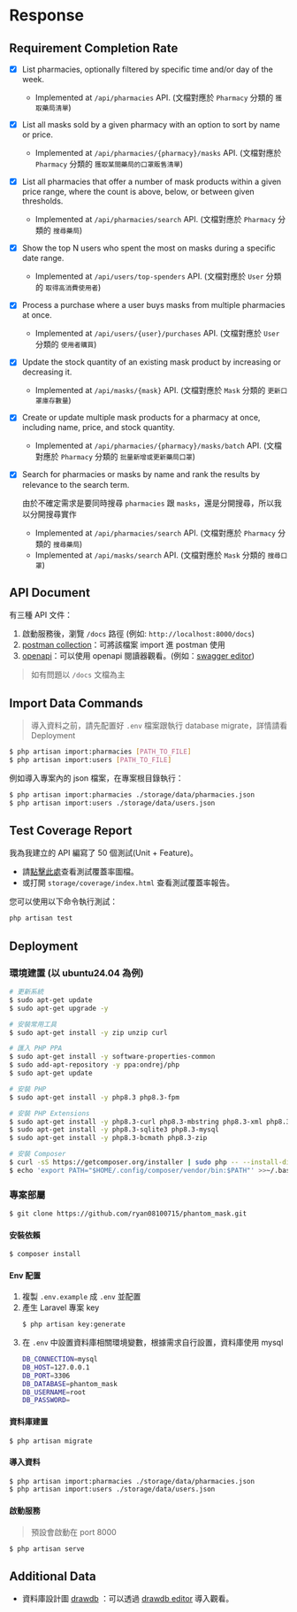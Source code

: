 # Response

## Requirement Completion Rate

* [x] List pharmacies, optionally filtered by specific time and/or day of the week.
    * Implemented at `/api/pharmacies` API. (文檔對應於 `Pharmacy` 分類的 `獲取藥局清單`)
* [x] List all masks sold by a given pharmacy with an option to sort by name or price.
    * Implemented at `/api/pharmacies/{pharmacy}/masks` API. (文檔對應於 `Pharmacy` 分類的 `獲取某間藥局的口罩販售清單`)
* [x] List all pharmacies that offer a number of mask products within a given price range, where the count is above,
  below, or between given thresholds.
    * Implemented at `/api/pharmacies/search` API. (文檔對應於 `Pharmacy` 分類的 `搜尋藥局`)
* [x] Show the top N users who spent the most on masks during a specific date range.
    * Implemented at `/api/users/top-spenders` API. (文檔對應於 `User` 分類的 `取得高消費使用者`)
* [x] Process a purchase where a user buys masks from multiple pharmacies at once.
    * Implemented at `/api/users/{user}/purchases` API. (文檔對應於 `User` 分類的 `使用者購買`)
* [x] Update the stock quantity of an existing mask product by increasing or decreasing it.
    * Implemented at `/api/masks/{mask}` API. (文檔對應於 `Mask` 分類的 `更新口罩庫存數量`)
* [x] Create or update multiple mask products for a pharmacy at once, including name, price, and stock quantity.
    * Implemented at `/api/pharmacies/{pharmacy}/masks/batch` API. (文檔對應於 `Pharmacy` 分類的
      `批量新增或更新藥局口罩`)
* [x] Search for pharmacies or masks by name and rank the results by relevance to the search term.

  由於不確定需求是要同時搜尋 `pharmacies` 跟 `masks`，還是分開搜尋，所以我以分開搜尋實作
    * Implemented at `/api/pharmacies/search` API. (文檔對應於 `Pharmacy` 分類的
      `搜尋藥局`)
    * Implemented at `/api/masks/search` API. (文檔對應於 `Mask` 分類的
      `搜尋口罩`)

## API Document

有三種 API 文件：

1. 啟動服務後，瀏覽 `/docs` 路徑 (例如: `http://localhost:8000/docs`)
2. [postman collection](docs/docs.postman)：可將該檔案 import 進 postman 使用
3. [openapi](docs/docs.openapi.yaml)：可以使用 openapi 閱讀器觀看。(例如：[swagger editor](https://editor.swagger.io/))

> 如有問題以 `/docs` 文檔為主

## Import Data Commands

> 導入資料之前，請先配置好 `.env` 檔案跟執行 database migrate，詳情請看 Deployment

```bash
$ php artisan import:pharmacies [PATH_TO_FILE]
$ php artisan import:users [PATH_TO_FILE]
```

例如導入專案內的 json 檔案，在專案根目錄執行：

```bash
$ php artisan import:pharmacies ./storage/data/pharmacies.json
$ php artisan import:users ./storage/data/users.json
```

## Test Coverage Report

我為我建立的 API 編寫了 50 個測試(Unit + Feature)。

* 請[點擊此處](storage/coverage/test-coverage.jpg)查看測試覆蓋率圖檔。
* 或打開 `storage/coverage/index.html` 查看測試覆蓋率報告。

您可以使用以下命令執行測試：

```bash
php artisan test
```

## Deployment

### 環境建置 (以 ubuntu24.04 為例)

```bash
# 更新系統
$ sudo apt-get update
$ sudo apt-get upgrade -y

# 安裝常用工具
$ sudo apt-get install -y zip unzip curl

# 匯入 PHP PPA
$ sudo apt-get install -y software-properties-common
$ sudo add-apt-repository -y ppa:ondrej/php
$ sudo apt-get update

# 安裝 PHP
$ sudo apt-get install -y php8.3 php8.3-fpm

# 安裝 PHP Extensions
$ sudo apt-get install -y php8.3-curl php8.3-mbstring php8.3-xml php8.3-intl
$ sudo apt-get install -y php8.3-sqlite3 php8.3-mysql
$ sudo apt-get install -y php8.3-bcmath php8.3-zip

# 安裝 Composer
$ curl -sS https://getcomposer.org/installer | sudo php -- --install-dir=/usr/local/bin --filename=composer
$ echo 'export PATH="$HOME/.config/composer/vendor/bin:$PATH"' >>~/.bashrc
```

### 專案部屬

```bash
$ git clone https://github.com/ryan08100715/phantom_mask.git
```

#### 安裝依賴

```bash
$ composer install
```

#### Env 配置

1. 複製 `.env.example` 成 `.env` 並配置
2. 產生 Laravel 專案 key
    ```bash
    $ php artisan key:generate
    ```
3. 在 `.env` 中設置資料庫相關環境變數，根據需求自行設置，資料庫使用 mysql
    ```bash
    DB_CONNECTION=mysql
    DB_HOST=127.0.0.1
    DB_PORT=3306
    DB_DATABASE=phantom_mask
    DB_USERNAME=root
    DB_PASSWORD=
    ```

#### 資料庫建置

```bash
$ php artisan migrate
```

#### 導入資料

```bash
$ php artisan import:pharmacies ./storage/data/pharmacies.json
$ php artisan import:users ./storage/data/users.json
```

#### 啟動服務

> 預設會啟動在 port 8000

```bash
$ php artisan serve
```

## Additional Data

* 資料庫設計圖 [drawdb](docs/phantom_mask_drawdb_2025-06-13T13_19_29.650Z.json)
  ：可以透過 [drawdb editor](https://www.drawdb.app/editor) 導入觀看。
